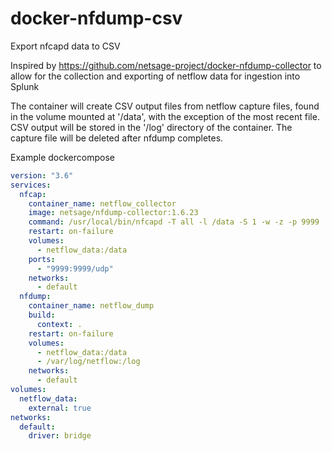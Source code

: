 # docker-nfdump-csv
Export nfcapd data to CSV


Inspired by https://github.com/netsage-project/docker-nfdump-collector to allow for the collection and exporting of netflow data for ingestion into Splunk

The container will create CSV output files from netflow capture files, found in the volume mounted at '/data', with the exception of the most recent file.  CSV output will be stored in the '/log' directory of the container.  The capture file will be deleted after nfdump completes.

Example dockercompose

```yaml
version: "3.6"
services:
  nfcap:
    container_name: netflow_collector
    image: netsage/nfdump-collector:1.6.23
    command: /usr/local/bin/nfcapd -T all -l /data -S 1 -w -z -p 9999
    restart: on-failure
    volumes:
      - netflow_data:/data
    ports:
      - "9999:9999/udp"
    networks:
      - default
  nfdump:
    container_name: netflow_dump
    build:
      context: . 
    restart: on-failure
    volumes:
      - netflow_data:/data
      - /var/log/netflow:/log
    networks:
      - default
volumes:
  netflow_data:
    external: true
networks:
  default:
    driver: bridge

```